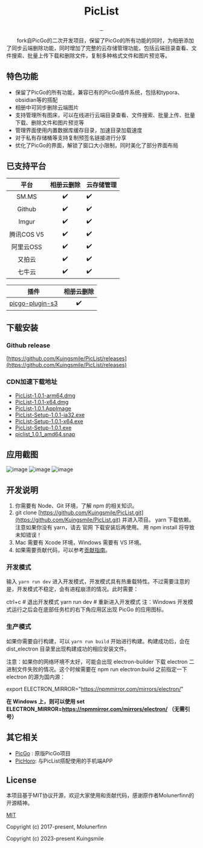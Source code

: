 
<div align="center">
  <img src="http://imgx.horosama.com/admin_uploads/2022/10/2022_10_05_633d79e401694.png" alt="">
  <h1>PicList</h1>
  <a href="https://github.com/Kuingsmile/PicList/actions">
    <img src="https://img.shields.io/badge/code%20style-standard-green.svg?style=flat-square" alt="">
  </a>
  <a href="https://github.com/Kuingsmile/PicList/actions">
    <img src="https://github.com/Kuingsmile/PicList/actions/workflows/manually.yml/badge.svg" alt="">
  </a>
  <a href="https://github.com/Kuingsmile/PicList/releases/latest">
    <img src="https://img.shields.io/github/release/Kuingsmile/PicList.svg?style=flat-square" alt="">
  </a>
</div>

&emsp;&emsp;fork自PicGo的二次开发项目，保留了PicGo的所有功能的同时，为相册添加了同步云端删除功能，同时增加了完整的云存储管理功能，包括云端目录查看、文件搜索、批量上传下载和删除文件，复制多种格式文件和图片预览等。

## 特色功能

- 保留了PicGo的所有功能，兼容已有的PicGo插件系统，包括和typora、obsidian等的搭配
- 相册中可同步删除云端图片
- 支持管理所有图床，可以在线进行云端目录查看、文件搜索、批量上传、批量下载、删除文件和图片预览等
- 管理界面使用内置数据库缓存目录，加速目录加载速度
- 对于私有存储桶等支持复制预签名链接进行分享
- 优化了PicGo的界面，解锁了窗口大小限制，同时美化了部分界面布局

## 已支持平台

| 平台 | 相册云删除 | 云存储管理 |
| :--: | :--: | :--- |
| SM.MS | :heavy_check_mark: | :heavy_check_mark: |
| Github | :heavy_check_mark: | :heavy_check_mark: |
| Imgur | :heavy_check_mark: | :heavy_check_mark: |
| 腾讯COS V5 | :heavy_check_mark: | :heavy_check_mark: |
| 阿里云OSS | :heavy_check_mark: | :heavy_check_mark: |
| 又拍云 | :heavy_check_mark: | :heavy_check_mark: |
| 七牛云 | :heavy_check_mark: | :heavy_check_mark: |

| 插件 | 相册云删除 |
| :--: | :--: |
| [picgo-plugin-s3](https://github.com/wayjam/picgo-plugin-s3) | :heavy_check_mark: |

## 下载安装

### Github release

[https://github.com/Kuingsmile/PicList/releases](https://github.com/Kuingsmile/PicList/releases)

### CDN加速下载地址

- [PicList-1.0.1-arm64.dmg](https://release.piclist.cn/1.0.1/PicList-1.0.1-arm64.dmg)
- [PicList-1.0.1-x64.dmg](https://release.piclist.cn/1.0.1/PicList-1.0.1-x64.dmg)
- [PicList-1.0.1.AppImage](https://release.piclist.cn/1.0.1/PicList-1.0.1.AppImage)
- [PicList-Setup-1.0.1-ia32.exe](https://release.piclist.cn/1.0.1/PicList-Setup-1.0.1-ia32.exe)
- [PicList-Setup-1.0.1-x64.exe](https://release.piclist.cn/1.0.1/PicList-Setup-1.0.1-x64.exe)
- [PicList-Setup-1.0.1.exe](https://release.piclist.cn/1.0.1/PicList-Setup-1.0.1.exe)
- [piclist_1.0.1_amd64.snap](https://release.piclist.cn/1.0.1/piclist_1.0.1_amd64.snap)

## 应用截图

![image](https://user-images.githubusercontent.com/96409857/219062180-ba6de40b-94bb-45be-a510-c4d231920032.png)
![image](https://user-images.githubusercontent.com/96409857/219063188-d7e0b0e7-6e3c-4deb-8bef-0b2b57d2d7ee.png)
![image](https://user-images.githubusercontent.com/96409857/219063398-9a8607df-a1e2-4121-a652-ebd63b38007b.png)

## 开发说明

1. 你需要有 Node、Git 环境，了解 npm 的相关知识。
2. git clone [https://github.com/Kuingsmile/PicList.git](https://github.com/Kuingsmile/PicList.git) 并进入项目。
yarn 下载依赖。注意如果你没有 yarn，请去 官网 下载安装后再使用。 用 npm install 将导致未知错误！
3. Mac 需要有 Xcode 环境，Windows 需要有 VS 环境。
4. 如果需要贡献代码，可以参考[贡献指南](https://github.com/Kuingsmile/PicList/blob/dev/CONTRIBUTING.md)。

### 开发模式

输入 `yarn run dev` 进入开发模式，开发模式具有热重载特性。不过需要注意的是，开发模式不稳定，会有进程崩溃的情况。此时需要：

ctrl+c # 退出开发模式
yarn run dev # 重新进入开发模式
注：Windows 开发模式运行之后会在底部任务栏的右下角应用区出现 PicGo 的应用图标。

### 生产模式

如果你需要自行构建，可以 `yarn run build` 开始进行构建。构建成功后，会在 dist_electron 目录里出现构建成功的相应安装文件。

注意：如果你的网络环境不太好，可能会出现 electron-builder 下载 electron 二进制文件失败的情况。这个时候需要在 npm run electron:build 之前指定一下 electron 的源为国内源：

export ELECTRON_MIRROR="https://npmmirror.com/mirrors/electron/"

**在 Windows 上，则可以使用 set ELECTRON_MIRROR=https://npmmirror.com/mirrors/electron/ （无需引号）**

## 其它相关

- [PicGo](https://github.com/Molunerfinn/PicGo) : 原版PicGo项目
- [PicHoro](https://github.com/Kuingsmile/PicHoro): 与PicList搭配使用的手机端APP

## License

本项目基于MIT协议开源，欢迎大家使用和贡献代码，感谢原作者Molunerfinn的开源精神。

[MIT](https://opensource.org/licenses/MIT)

Copyright (c) 2017-present, Molunerfinn  
 
Copyright (c) 2023-present Kuingsmile
